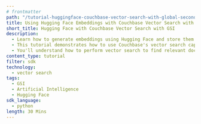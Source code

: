 ```yaml
---
# frontmatter
path: "/tutorial-huggingface-couchbase-vector-search-with-global-secondary-index"
title: Using Hugging Face Embeddings with Couchbase Vector Search with GSI
short_title: Hugging Face with Couchbase Vector Search with GSI
description:
  - Learn how to generate embeddings using Hugging Face and store them in Couchbase.
  - This tutorial demonstrates how to use Couchbase's vector search capabilities with Hugging Face embeddings.
  - You'll understand how to perform vector search to find relevant documents based on similarity with GSI.
content_type: tutorial
filter: sdk
technology:
  - vector search
tags:
  - GSI
  - Artificial Intelligence
  - Hugging Face
sdk_language:
  - python
length: 30 Mins
---
```

